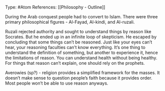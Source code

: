 Type: #Atom 
References: [[Philosophy - Outline]]

During the Arab conquest people had to convert to Islam. There were three primary philosophical figures - Al-Fayad, Al-kindi, and Al-ruzali.

Ruzali rejected authority and sought to understand things by reason like Socrates. But he ended up in an infinite loop of skepticism. He escaped by concluding that some things can’t be reasoned. Just like your eyes can’t hear, your reasoning faculties can’t know everything. It’s one thing to understand the definition of something, but another to experience it, hence the limitations of reason. You can understand health without being healthy. For things that reason can’t explain, one should rely on the prophets.  

Averowies (sp?) - religion provides a simplified framework for the masses. It doesn’t make sense to question people’s faith because it provides order. Most people won’t be able to use reason anyways.